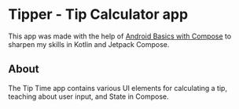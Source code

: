 Tipper - Tip Calculator app
=================================

This app was made with the help of [Android Basics with Compose](https://developer.android.com/courses/android-basics-compose/course) to sharpen my skills in Kotlin and Jetpack Compose.


About
------------
The Tip Time app contains various UI elements for calculating a tip,
teaching about user input, and State in Compose.
